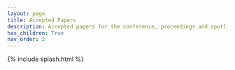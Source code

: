 ```yaml
---
layout: page
title: Accepted Papers
description: Accepted papers for the conference, proceedings and spotlight tracks
has_children: True
nav_order: 2
---
```


{% include splash.html %}

